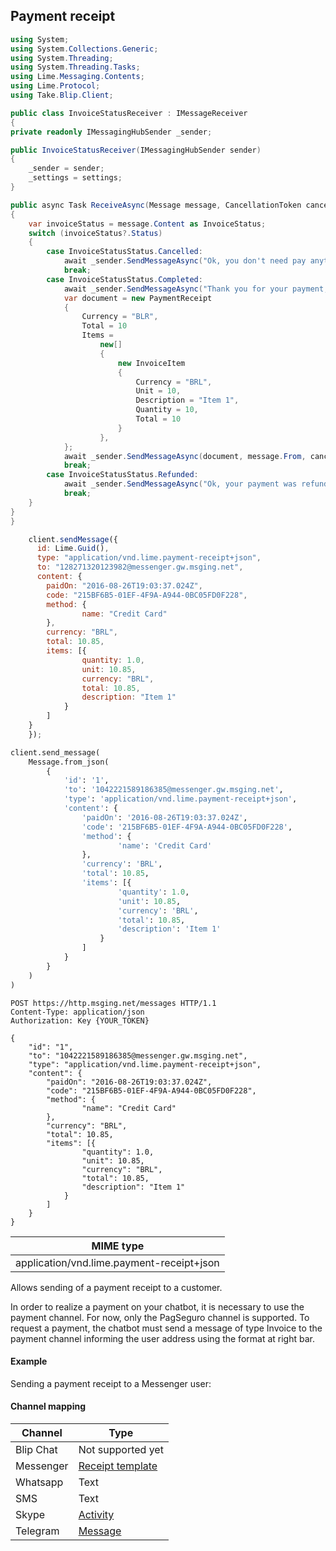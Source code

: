 ## Payment receipt

```csharp
using System;
using System.Collections.Generic;
using System.Threading;
using System.Threading.Tasks;
using Lime.Messaging.Contents;
using Lime.Protocol;
using Take.Blip.Client;

public class InvoiceStatusReceiver : IMessageReceiver
{
private readonly IMessagingHubSender _sender;

public InvoiceStatusReceiver(IMessagingHubSender sender)
{
    _sender = sender;
    _settings = settings;
}

public async Task ReceiveAsync(Message message, CancellationToken cancellationToken)
{
    var invoiceStatus = message.Content as InvoiceStatus;
    switch (invoiceStatus?.Status)
    {
        case InvoiceStatusStatus.Cancelled:
            await _sender.SendMessageAsync("Ok, you don't need pay anything.", message.From, cancellationToken);
            break;
        case InvoiceStatusStatus.Completed:
            await _sender.SendMessageAsync("Thank you for your payment, this is only a test", message.From, cancellationToken);
            var document = new PaymentReceipt
            {
                Currency = "BLR",
                Total = 10
                Items =
                    new[]
                    {
                        new InvoiceItem
                        {
                            Currency = "BRL",
                            Unit = 10,
                            Description = "Item 1",
                            Quantity = 10,
                            Total = 10
                        }
                    },
            };
            await _sender.SendMessageAsync(document, message.From, cancellationToken);
            break;
        case InvoiceStatusStatus.Refunded:
            await _sender.SendMessageAsync("Ok, your payment was refunded by PagSeguro!", message.From, cancellationToken);
            break;
    }
}
}
```

```javascript
    client.sendMessage({
      id: Lime.Guid(),
      type: "application/vnd.lime.payment-receipt+json",
      to: "128271320123982@messenger.gw.msging.net",
      content: {
        paidOn: "2016-08-26T19:03:37.024Z",
        code: "215BF6B5-01EF-4F9A-A944-0BC05FD0F228",
        method: {
                name: "Credit Card"
        },
        currency: "BRL",
        total: 10.85,
        items: [{
                quantity: 1.0,
                unit: 10.85,
                currency: "BRL",
                total: 10.85,
                description: "Item 1"
            }
        ]
    }
    });
```

```python
client.send_message(
    Message.from_json(
        {
            'id': '1',
            'to': '1042221589186385@messenger.gw.msging.net',
            'type': 'application/vnd.lime.payment-receipt+json',
            'content': {
                'paidOn': '2016-08-26T19:03:37.024Z',
                'code': '215BF6B5-01EF-4F9A-A944-0BC05FD0F228',
                'method': {
                        'name': 'Credit Card'
                },
                'currency': 'BRL',
                'total': 10.85,
                'items': [{
                        'quantity': 1.0,
                        'unit': 10.85,
                        'currency': 'BRL',
                        'total': 10.85,
                        'description': 'Item 1'
                    }
                ]
            }
        }
    )
)
```

```http
POST https://http.msging.net/messages HTTP/1.1
Content-Type: application/json
Authorization: Key {YOUR_TOKEN}

{
    "id": "1",
    "to": "1042221589186385@messenger.gw.msging.net",
    "type": "application/vnd.lime.payment-receipt+json",
    "content": {
        "paidOn": "2016-08-26T19:03:37.024Z",
        "code": "215BF6B5-01EF-4F9A-A944-0BC05FD0F228",
        "method": {
                "name": "Credit Card"
        },
        "currency": "BRL",
        "total": 10.85,
        "items": [{
                "quantity": 1.0,
                "unit": 10.85,
                "currency": "BRL",
                "total": 10.85,
                "description": "Item 1"
            }
        ]
    }
}
```

| MIME type                                 |
|-------------------------------------------|
| application/vnd.lime.payment-receipt+json |

Allows sending of a payment receipt to a customer.

In order to realize a payment on your chatbot, it is necessary to use the payment channel. For now, only the PagSeguro channel is supported. To request a payment, the chatbot must send a message of type Invoice to the payment channel informing the user address using the format at right bar.

#### Example
Sending a payment receipt to a Messenger user:



#### Channel mapping

| Channel   | Type                                                                                                            |
|-----------|-----------------------------------------------------------------------------------------------------------------|
| Blip Chat | Not supported yet                                                                                               |
| Messenger | [Receipt template](https://developers.facebook.com/docs/messenger-platform/send-api-reference/receipt-template) |
| Whatsapp  | Text                                                                                                            |
| SMS       | Text                                                                                                            |
| Skype     | [Activity](https://docs.botframework.com/en-us/skype/chat/#sending-messages-1)                                  |
| Telegram  | [Message](https://core.telegram.org/bots/api#message)                                                           |
